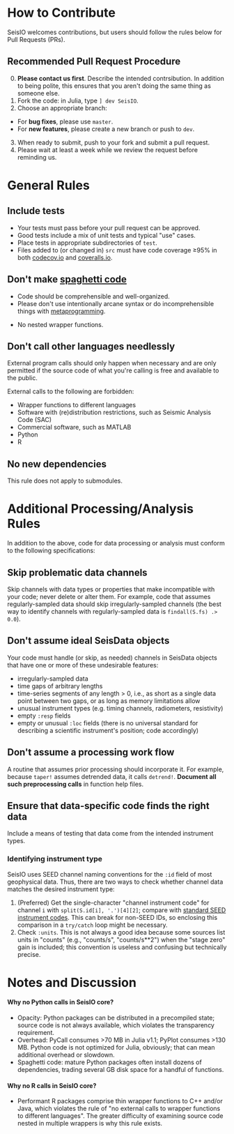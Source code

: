 # **How to Contribute**
SeisIO welcomes contributions, but users should follow the rules below for Pull Requests (PRs).

## **Recommended Pull Request Procedure**
0. **Please contact us first**. Describe the intended contrsibution. In addition to being polite, this ensures that you aren't doing the same thing as someone else.
1. Fork the code: in Julia, type `] dev SeisIO`.
2. Choose an appropriate branch:
  - For **bug fixes**, please use `master`.
  - For **new features**, please create a new branch or push to `dev`.
3. When ready to submit, push to your fork and submit a pull request.
4. Please wait at least a week while we review the request before reminding us.

# **General Rules**

## Include tests
* Your tests must pass before your pull request can be approved.
* Good tests include a mix of unit tests and typical "use" cases.
* Place tests in appropriate subdirectories of `test`.
* Files added to (or changed in) `src` must have code coverage ≥95% in both [codecov.io](https://codecov.io) and [coveralls.io](https://coveralls.io).

## Don't make [spaghetti code](https://en.wikipedia.org/wiki/Spaghetti_code)
* Code should be comprehensible and well-organized.
* Please don't use intentionally arcane syntax or do incomprehensible things with [metaprogramming](https://docs.julialang.org/en/v1/manual/metaprogramming/index.html).
<!-- In the words of Chris Rock: You can drive a car with your feet if you want to. That don't make it a good f***ing idea! -->
* No nested wrapper functions.

## Don't call other languages needlessly
External program calls should only happen when necessary and are only permitted if the source code of what you're calling is free and available to the public.

External calls to the following are forbidden:
* Wrapper functions to different languages
* Software with (re)distribution restrictions, such as Seismic Analysis Code (SAC)
* Commercial software, such as MATLAB
* Python
* R

## No new dependencies
This rule does not apply to submodules.

# **Additional Processing/Analysis Rules**
In addition to the above, code for data processing or analysis must conform to the following specifications:

## Skip problematic data channels
Skip channels with data types or properties that make incompatible with your code; never delete or alter them. For example, code that assumes regularly-sampled data should skip irregularly-sampled channels (the best way to identify channels with regularly-sampled data is `findall(S.fs) .> 0.0`).

## Don't assume ideal SeisData objects
Your code must handle (or skip, as needed) channels in SeisData objects that have one or more of these undesirable features:
* irregularly-sampled data
* time gaps of arbitrary lengths
* time-series segments of any length > 0, i.e., as short as a single data point between two gaps, or as long as memory limitations allow
* unusual instrument types (e.g. timing channels, radiometers, resistivity)
* empty `:resp` fields
* empty or unusual `:loc` fields (there is no universal standard for describing a scientific instrument's position; code accordingly)

## Don't assume a processing work flow
A routine that assumes prior processing should incorporate it. For example, because `taper!` assumes detrended data, it calls `detrend!`. **Document all such preprocessing calls** in function help files.

## Ensure that data-specific code finds the right data
Include a means of testing that data come from the intended instrument types.

### Identifying instrument type
SeisIO uses SEED channel naming conventions for the `:id` field of most geophysical data. Thus, there are two ways to check whether channel data matches the desired instrument type:
1. (Preferred) Get the single-character "channel instrument code" for channel `i` with ``split(S.id[i], '.')[4][2]``; compare with [standard SEED instrument codes](https://ds.iris.edu/ds/nodes/dmc/data/formats/seed-channel-naming/). This can break for non-SEED IDs, so enclosing this comparison in a `try/catch` loop might be necessary.
2. Check `:units`. This is not always a good idea because some sources list units in "counts" (e.g., "counts/s", "counts/s**2") when the "stage zero" gain is included; this convention is useless and confusing but technically precise.

# **Notes and Discussion**

#### Why no Python calls in SeisIO core?
- Opacity: Python packages can be distributed in a precompiled state; source code is not always available, which violates the transparency requirement.
- Overhead: PyCall consumes >70 MB in Julia v1.1; PyPlot consumes >130 MB. Python code is not optimized for Julia, obviously; that can mean additional overhead or slowdown.
- Spaghetti code: mature Python packages often install dozens of dependencies, trading several GB disk space for a handful of functions.

#### Why no R calls in SeisIO core?
- Performant R packages comprise thin wrapper functions to C++ and/or Java, which violates the rule of "no external calls to wrapper functions to different languages". The greater difficulty of examining source code nested in multiple wrappers is why this rule exists.
